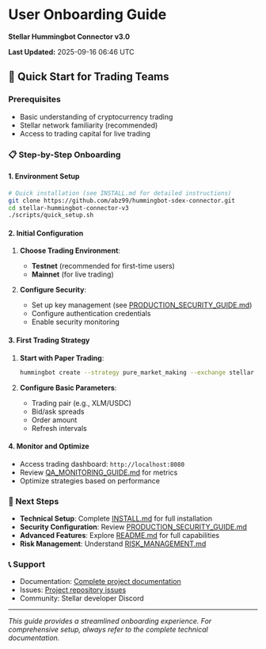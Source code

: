 # User Onboarding Guide
**Stellar Hummingbot Connector v3.0**

**Last Updated:** 2025-09-16 06:46 UTC

## 🎯 Quick Start for Trading Teams

### Prerequisites
- Basic understanding of cryptocurrency trading
- Stellar network familiarity (recommended)
- Access to trading capital for live trading

### 📋 Step-by-Step Onboarding

#### 1. **Environment Setup**
```bash
# Quick installation (see INSTALL.md for detailed instructions)
git clone https://github.com/abz99/hummingbot-sdex-connector.git
cd stellar-hummingbot-connector-v3
./scripts/quick_setup.sh
```

#### 2. **Initial Configuration**
1. **Choose Trading Environment**:
   - **Testnet** (recommended for first-time users)
   - **Mainnet** (for live trading)

2. **Configure Security**:
   - Set up key management (see [PRODUCTION_SECURITY_GUIDE.md](./PRODUCTION_SECURITY_GUIDE.md))
   - Configure authentication credentials
   - Enable security monitoring

#### 3. **First Trading Strategy**
1. **Start with Paper Trading**:
   ```bash
   hummingbot create --strategy pure_market_making --exchange stellar --testnet
   ```

2. **Configure Basic Parameters**:
   - Trading pair (e.g., XLM/USDC)
   - Bid/ask spreads
   - Order amount
   - Refresh intervals

#### 4. **Monitor and Optimize**
- Access trading dashboard: `http://localhost:8080`
- Review [QA_MONITORING_GUIDE.md](./QA_MONITORING_GUIDE.md) for metrics
- Optimize strategies based on performance

### 🔗 Next Steps
- **Technical Setup**: Complete [INSTALL.md](../INSTALL.md) for full installation
- **Security Configuration**: Review [PRODUCTION_SECURITY_GUIDE.md](./PRODUCTION_SECURITY_GUIDE.md)
- **Advanced Features**: Explore [README.md](../README.md) for full capabilities
- **Risk Management**: Understand [RISK_MANAGEMENT.md](./RISK_MANAGEMENT.md)

### 📞 Support
- Documentation: [Complete project documentation](../README.md)
- Issues: [Project repository issues](https://github.com/abz99/hummingbot-sdex-connector/issues)
- Community: Stellar developer Discord

---
*This guide provides a streamlined onboarding experience. For comprehensive setup, always refer to the complete technical documentation.*